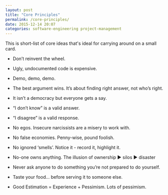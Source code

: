 ```yaml
---
layout: post
title: "Core Principles"
permalink: /core-principles/
date: 2015-12-14 20:07
categories: software-engineering project-management
---
```


This is short-list of core ideas that's ideal for carrying around on a small card.

* Don’t reinvent the wheel.
* Ugly, undocumented code is expensive.
* Demo, demo, demo.

* The best argument wins. It’s about finding right answer, not who’s right.
* It isn’t a democracy but everyone gets a say.
* “I don’t know” is a valid answer.
* “I disagree” is a valid response.

* No egos. Insecure narcissists are a misery to work with.
* No false economies. Penny-wise, pound foolish.
* No ignored ‘smells’. Notice it - record it, highlight it.

* No-one owns anything. The illusion of ownership ▶︎ silos ▶︎ disaster
* Never ask anyone to do something you’re not prepared to do yourself.
* Taste your food… before serving it to someone else.
* Good Estimation = Experience + Pessimism. Lots of pessimism.
